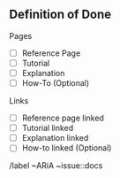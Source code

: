 <!--
Documentation Issue Template

This template is to be used when a new feature has been completed. \
All code that will be released should be documented in the docs folder.
All new features should have at least a personal reference page, tutorial, and explanation page.
-->

## Definition of Done

Pages
- [ ] Reference Page <!-- (This is the features main page and contains references to any related documentation) -->
- [ ] Tutorial <!-- (This should explain how to use the feature from beginning to end; fully contained) -->
- [ ] Explanation  <!-- (Explain, almost conversationally, why this metric is useful) -->
- [ ] How-To (Optional) <!-- (Show how to use this metric in non-standard situations) -->

Links
- [ ] Reference page linked <!-- (Is it linked to the reference guide?) -->
- [ ] Tutorial linked <!-- (Is it linked to the reference page & tutorial guide?) -->
- [ ] Explanation linked <!-- (Is it linked to the reference page & explanation guide?) -->
- [ ] How-to linked (Optional) <!-- (Is it linked to the reference page & how-to guide?) -->

/label ~ARiA ~issue::docs
